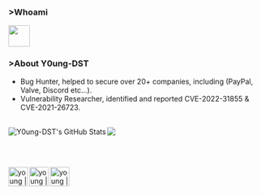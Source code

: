 ### >Whoami

<img width="42px" src="https://s9.gifyu.com/images/SUcbk.gif">

### >About Y0ung-DST

- Bug Hunter, helped to secure over 20+ companies, including (PayPal, Valve, Discord etc...).
- Vulnerability Researcher, identified and reported CVE-2022-31855 & CVE-2021-26723.
<br>
<a href="https://github.com/Y0ung-DST">
<img src="https://lanyard-profile-readme.vercel.app/api/633772744483274793"/>
</a>
<img align="left" alt="Y0ung-DST's GitHub Stats" src="https://github-readme-stats.vercel.app/api?username=Y0ung-DST&show_icons=true&theme=chartreuse-dark" />

<br><br>

[<img align="left" alt="young | X" width="38px" src="https://freepnglogo.com/images/all_img/1707222563twitter-logo-png.png" />][X]
[<img align="left" alt="young | HTB" width="38px" src="https://static-00.iconduck.com/assets.00/hack-the-box-icon-2048x2048-vce7bnzq.png" />][HTB]
[<img align="left" alt="young | medium" width="38px" src="https://upload.wikimedia.org/wikipedia/commons/thumb/e/ec/Medium_logo_Monogram.svg/1200px-Medium_logo_Monogram.svg.png" />][medium]


[HTB]: https://app.hackthebox.com/profile/252510
[X]: https://twitter.com/Y0ung_MA
[medium]: https://y0ungdst.medium.com
